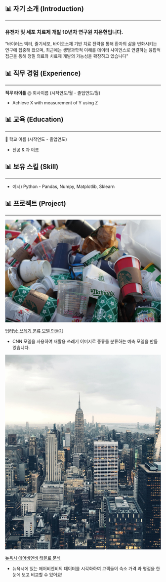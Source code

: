 ## 📊 자기 소개 (Introduction)
------

### 유전자 및 세포 치료제 개발 10년차 연구원 지은현입니다.

“바이러스 벡터, 줄기세포, 바이오소재 기반 치료 전략을 통해 환자의 삶을 변화시키는 연구에 집중해 왔으며,
최근에는 생명과학적 이해를 데이터 사이언스로 연결하는 융합적 접근을 통해 정밀 의료와 치료제 개발의 가능성을 확장하고 있습니다"
> 
>
> 
> 


## 📊 직무 경험 (Experience)
------

**직무 타이틀** @ 회사이름 (시작연도/월 - 졸업연도/월)

- Achieve X with measurement of Y using Z


## 📊 교육 (Education)
------
🏫 학교 이름 (시작연도 - 졸업연도)

- 전공 & 과 이름


## 📊 보유 스킬 (Skill)
------
- 예시) Python - Pandas, Numpy, Matplotlib, Sklearn

## 📊 프로젝트 (Project)
------
![trash](assets/img/trash.jpeg)

[딥러닝: 쓰레기 분류 모델 만들기](https://github.com/dongchanlim/Python-Machine-Learning/blob/main/Semester_Project.ipynb)
- CNN 모델을 사용하여 재활용 쓰레기 이미지로 종류를 분류하는 예측 모델을 만들었습니다.

![newyork](assets/img/newyork.jpeg)

[뉴욕시 에어비엔비 태블로 분석](https://public.tableau.com/app/profile/dongchan.lim/viz/AirbnbPractice_15699654202660/Story1)
- 뉴욕시에 있는 에어비엔비의 데이터를 시각화하여 고객들이 숙소 가격 과 평점을 한눈에 보고 비교할 수 있어요!
